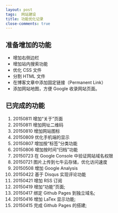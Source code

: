 ```yaml
---
layout: post
tags:  网站建设
title: 功能优化记录
close-comments: true
---
```


## 准备增加的功能

+ 增加右侧边栏
+ 增加站内搜索功能
+ 优化 CSS 文件
+ 分割 HTML 文件
+ 在博客文章中添加固定链接（Permanent Link）
+ 添加网站地图，方便 Google 收录网站页面。  

## 已完成的功能

1. 20150811 增加“关于”页面
1. 20150811 增加网址二维码
1. 20150810 增加网站图标
1. 20150809 优化手机端的显示
1. 20150807 增加按“标签”分类功能
1. 20150806 增加按时间“归档”功能
1. 20150723 在 Google Console 中验证网站域名权限
1. 20150721 图片上传到七牛云存储，优化访问速度
1. 20150508 增加 Google Analysis
1. 20150422 基于 Disqus 实现评论功能
1. 20150421 增加 RSS 订阅
1. 20150419 增加“功能”页面;
1. 20150417 绑定 Github Pages 到独立域名;
1. 20150416 增加 LaTex 显示功能;
1. 20150415 完成 Github Pages 的搭建;
